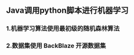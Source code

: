 <!--
 * @Descripttion: 
 * @Version: xxx
 * @Author: WanJu
 * @Date: 2021-05-27 09:30:09
 * @LastEditors: WanJu
 * @LastEditTime: 2021-05-27 09:32:20
-->
## Java调用python脚本进行机器学习
### 1.机器学习算法使用最初级的随机森林算法
### 2.数据集使用 BackBlaze 开源数据集
